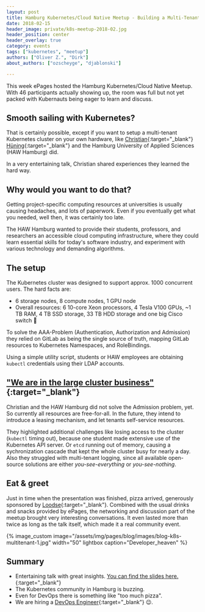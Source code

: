 ```yaml
---
layout: post
title: Hamburg Kubernetes/Cloud Native Meetup - Building a Multi-Tenant Kubernetes Container Cloud
date: 2018-02-15
header_image: private/k8s-meetup-2018-02.jpg
header_position: center
header_overlay: true
category: events
tags: ["kubernetes", "meetup"]
authors: ["Oliver Z.", "Dirk"]
about_authors: ["ozscheyge", "djablonski"]

---
```


This week ePages hosted the Hamburg Kubernetes/Cloud Native Meetup.
With 46 participants actually showing up, the room was full but not yet packed
with Kubernauts being eager to learn and discuss.

## Smooth sailing with Kubernetes?

That is certainly possible, except if you want to setup a multi-tenant Kubernetes cluster on your own hardware, like [Christian](https://twitter.com/chrishuen){:target="_blank"} [Hüning](https://github.com/christianhuening){:target="_blank"} and the Hamburg University of Applied Sciences (HAW Hamburg) did.

In a very entertaining talk, Christian shared experiences they learned the hard way.

## Why would you want to do that?

Getting project-specific computing resources at universities is usually causing headaches, and lots of paperwork.
Even if you eventually get what you needed, well then, it was certainly too late.

The HAW Hamburg wanted to provide their students, professors, and researchers an accessible cloud computing infrastructure, where they could learn essential skills for today's software industry, and experiment with various technology and demanding algorithms.

## The setup

The Kubernetes cluster was designed to support approx. 1000 concurrent users.
The hard facts are:

* 6 storage nodes, 8 compute nodes, 1 GPU node
* Overall resources: 6 10-core Xeon processors, 4 Tesla V100 GPUs, ~1 TB RAM, 4 TB SSD storage, 33 TB HDD storage and one big Cisco switch 🙂

To solve the AAA-Problem (Authentication, Authorization and Admission) they relied on GitLab as being the single source of truth, mapping GitLab resources to Kubernetes Namespaces, and RoleBindings.

Using a simple utility script, students or HAW employees are obtaining `kubectl` credentials using their LDAP accounts.

## ["We are in the large cluster business"](https://github.com/coreos/etcd/blob/master/Documentation/op-guide/hardware.md){:target="_blank"}

Christian and the HAW Hamburg did not solve the Admission problem, yet.
So currently all resources are free-for-all.
In the future, they intend to introduce a leasing mechanism, and let tenants self-service resources.

They highlighted additional challenges like losing access to the cluster (`kubectl` timing out), because one student made extensive use of the Kubernetes API server.
Or `etcd` running out of memory, causing a sychronization cascade that kept the whole cluster busy for nearly a day.
Also they struggled with multi-tenant logging, since all available open-source solutions are either *you-see-everything* or *you-see-nothing*.

## Eat & greet

Just in time when the presentation was finished, pizza arrived, generously sponsored by [Loodse](https://twitter.com/Loodse){:target="_blank"}.
Combined with the usual drinks and snacks provided by ePages, the networking and discussion part of the meetup brought very interesting conversations.
It even lasted more than twice as long as the talk itself, which made it a real community event.

{% image_custom image="/assets/img/pages/blog/images/blog-k8s-multitenant-1.jpg" width="50" lightbox caption="Developer_heaven" %}

## Summary

* Entertaining talk with great insights. [You can find the slides here.](https://www.slideshare.net/loodse/one-cluster-to-serve-them-all){:target="_blank"}
* The Kubernetes community in Hamburg is buzzing.
* Even for DevOps there is something like "too much pizza".
* We are hiring a [DevOps Engineer](https://www.epages.com/de/karriere/jobs/?jh=yh9sa5545lniif5q8f0oqlsmssytutc){:target="_blank"} 😉.
